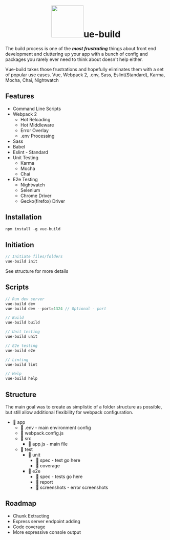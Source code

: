 <h1 align="center"><a href="https://vuejs.org"><img width="100"src="https://vuejs.org/images/logo.png" /></a>ue-build</h1>

The build process is one of the ***most frustrating*** things about front end development and cluttering up your app with a bunch of config and packages you rarely ever need to think about doesn't help either.

Vue-build takes those frustrations and hopefully eliminates them with a set of popular use cases. Vue, Webpack 2, .env, Sass, Eslint(Standard), Karma, Mocha, Chai, Nightwatch

## Features
- Command Line Scripts
- Webpack 2
  - Hot Reloading
  - Hot Middleware
  - Error Overlay
  - .env Processing
- Sass
- Babel
- Eslint - Standard
- Unit Testing
  - Karma
  - Mocha
  - Chai
- E2e Testing
  - Nightwatch
  - Selenium
  - Chrome Driver
  - Gecko(firefox) Driver

## Installation
```javascript
npm install -g vue-build
```

## Initiation
```javascript
// Initiate files/folders
vue-build init
```
See structure for more details

## Scripts
```javascript
// Run dev server
vue-build dev
vue-build dev --port=1324 // Optional - port

// Build
vue-build build

// Unit testing
vue-build unit

// E2e testing
vue-build e2e

// Linting
vue-build lint

// Help
vue-build help
```

## Structure
The main goal was to create as simplistic of a folder structure as possible, but still allow additional flexibility for webpack configuration.
- :file_folder: app
  - :page_facing_up: .env - main environment config
  - :page_facing_up: webpack.config.js
  - :file_folder: src
    - :page_facing_up: app.js - main file
  - :file_folder: test
    - :file_folder: unit
      - :file_folder: spec - test go here
      - :file_folder: coverage
    - :file_folder: e2e
      - :file_folder: spec - tests go here
      - :file_folder: report
      - :file_folder: screenshots - error screenshots

## Roadmap
  - Chunk Extracting
  - Express server endpoint adding
  - Code coverage
  - More expressive console output
